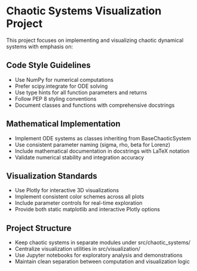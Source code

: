 <!-- Use this file to provide workspace-specific custom instructions to Copilot. For more details, visit https://code.visualstudio.com/docs/copilot/copilot-customization#_use-a-githubcopilotinstructionsmd-file -->

# Chaotic Systems Visualization Project

This project focuses on implementing and visualizing chaotic dynamical systems with emphasis on:

## Code Style Guidelines
- Use NumPy for numerical computations
- Prefer scipy.integrate for ODE solving
- Use type hints for all function parameters and returns
- Follow PEP 8 styling conventions
- Document classes and functions with comprehensive docstrings

## Mathematical Implementation
- Implement ODE systems as classes inheriting from BaseChaoticSystem
- Use consistent parameter naming (sigma, rho, beta for Lorenz)
- Include mathematical documentation in docstrings with LaTeX notation
- Validate numerical stability and integration accuracy

## Visualization Standards
- Use Plotly for interactive 3D visualizations
- Implement consistent color schemes across all plots
- Include parameter controls for real-time exploration
- Provide both static matplotlib and interactive Plotly options

## Project Structure
- Keep chaotic systems in separate modules under src/chaotic_systems/
- Centralize visualization utilities in src/visualization/
- Use Jupyter notebooks for exploratory analysis and demonstrations
- Maintain clean separation between computation and visualization logic
